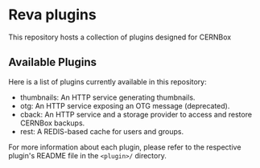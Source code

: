 # Reva plugins

This repository hosts a collection of plugins designed for CERNBox

## Available Plugins

Here is a list of plugins currently available in this repository:

* thumbnails: An HTTP service generating thumbnails.
* otg: An HTTP service exposing an OTG message (deprecated).
* cback: An HTTP service and a storage provider to access and restore CERNBox backups.
* rest: A REDIS-based cache for users and groups.

For more information about each plugin, please refer to the respective plugin's README file in the `<plugin>/` directory.
